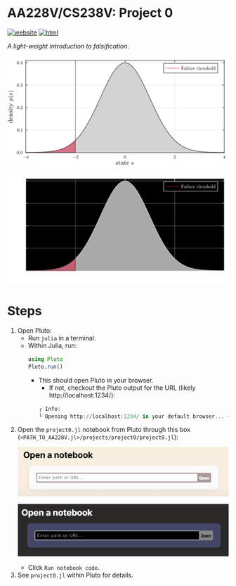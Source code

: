 # AA228V/CS238V: Project 0
[![website](https://img.shields.io/badge/website-Stanford-b31b1b.svg)](https://aa228v.stanford.edu/project-0/)
[![html](https://img.shields.io/badge/static%20html-Project%200-0072B2)](https://htmlview.glitch.me/?https://github.com/sisl/AA228V.jl/blob/main/media/html/project0.html)

_A light-weight introduction to falsification._

<p align="center"> <img src="./../../media/project0-gaussian.svg#gh-light-mode-only"> </p>
<p align="center"> <img src="./../../media/project0-gaussian-dark.svg#gh-dark-mode-only"> </p>

# Steps
1. Open Pluto:
    - Run `julia` in a terminal.
    - Within Julia, run:
        ```julia
        using Pluto
        Pluto.run()
        ```
        - This should open Pluto in your browser.
            - If not, checkout the Pluto output for the URL (likely http://localhost:1234/):
            ```julia
            ┌ Info:
            └ Opening http://localhost:1234/ in your default browser... ~ have fun!
            ```
1. Open the `project0.jl` notebook from Pluto through this box (`<PATH_TO_AA228V.jl>/projects/project0/project0.jl`): <p align="center"> <img src="./../../media/pluto-open.png#gh-light-mode-only"> </p><p align="center"> <img src="./../../media/pluto-open-dark.png#gh-dark-mode-only"> </p>
    - Click `Run notebook code`.
1. See `project0.jl` within Pluto for details.
